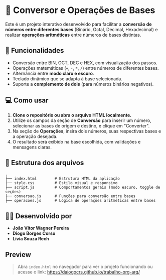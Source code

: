 
# 🔢 Conversor e Operações de Bases

Este é um projeto interativo desenvolvido para facilitar a **conversão de números entre diferentes bases** (Binário, Octal, Decimal, Hexadecimal) e realizar **operações aritméticas** entre números de bases distintas.

## 🧠 Funcionalidades

- Conversão entre BIN, OCT, DEC e HEX, com visualização dos passos.
- Operações matemáticas (`+`, `-`, `*`, `/`) entre números de diferentes bases.
- Alternância entre **modo claro e escuro**.
- Teclado dinâmico que se adapta à base selecionada.
- Suporte a **complemento de dois** (para números binários negativos).

## 💻 Como usar

1. **Clone o repositório ou abra o arquivo HTML localmente.**
2. Utilize os campos da seção de **Conversão** para inserir um número, selecionar as bases de origem e destino, e clique em "Converter".
3. Na seção de **Operações**, insira dois números, suas respectivas bases e a operação desejada.
4. O resultado será exibido na base escolhida, com validações e mensagens claras.

## 📁 Estrutura dos arquivos

```
.
├── index.html        # Estrutura HTML da aplicação
├── style.css         # Estilo visual e responsivo
├── script.js         # Comportamentos gerais (modo escuro, toggle de seções)
├── conversao.js      # Funções para conversão entre bases
├── operacoes.js      # Lógica de operações aritméticas entre bases
```

## 👨‍💻 Desenvolvido por

- **João Vitor Wagner Pereira**
- **Diogo Borges Corso**
- **Lívia Souza Rech**

## Preview

> Abra `index.html` no navegador para ver o projeto funcionando ou acesse o link: https://daiogocrs.github.io/trabalho-org-arq/
